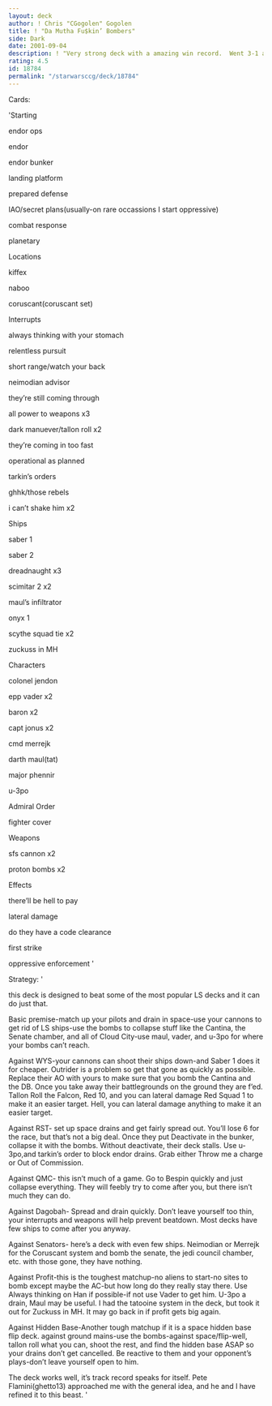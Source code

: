 ```yaml
---
layout: deck
author: ! Chris "CGogolen" Gogolen
title: ! "Da Mutha Fu$kin’ Bombers"
side: Dark
date: 2001-09-04
description: ! "Very strong deck with a amazing win record.  Went 3-1 at the Montreal DPC with a True Tie time loss to a WYS deck-because Out of play cards in lost pile don’t count for a true tie.  Also went 2-1 at DragonCon narrowly losing to Hidden Base."
rating: 4.5
id: 18784
permalink: "/starwarsccg/deck/18784"
---
```

Cards: 

'Starting

endor ops

endor

endor bunker

landing platform

prepared defense

IAO/secret plans(usually-on rare occassions I start oppressive)

combat response

planetary


Locations

kiffex

naboo

coruscant(coruscant set)


Interrupts

always thinking with your stomach

relentless pursuit

short range/watch your back

neimodian advisor

they’re still coming through

all power to weapons x3

dark manuever/tallon roll x2

they’re coming in too fast

operational as planned

tarkin’s orders

ghhk/those rebels

i can’t shake him x2


Ships

saber 1

saber 2

dreadnaught x3

scimitar 2 x2

maul’s infiltrator

onyx 1

scythe squad tie x2

zuckuss in MH


Characters

colonel jendon

epp vader x2

baron x2

capt jonus x2

cmd merrejk

darth maul(tat)

major phennir

u-3po


Admiral Order

fighter cover


Weapons

sfs cannon x2

proton bombs x2


Effects

there’ll be hell to pay

lateral damage

do they have a code clearance

first strike

oppressive enforcement '

Strategy: '

this deck is designed to beat some of the most popular LS decks and it can do just that.


Basic premise-match up your pilots and drain in space-use your cannons to get rid of LS ships-use the bombs to collapse stuff like the Cantina, the Senate chamber, and all of Cloud City-use maul, vader, and u-3po for where your bombs can’t reach.


Against WYS-your cannons can shoot their ships down-and Saber 1 does it for cheaper.  Outrider is a problem so get that gone as quickly as possible.  Replace their AO with yours to make sure that you bomb the Cantina and the DB.  Once you take away their battlegrounds on the ground they are f’ed. Tallon Roll the Falcon, Red 10, and you can lateral damage Red Squad 1 to make it an easier target.  Hell, you can lateral damage anything to make it an easier target.


Against RST- set up space drains and get fairly spread out.  You’ll lose 6 for the race, but that’s not a big deal.  Once they put Deactivate in the bunker, collapse it with the bombs.  Without deactivate, their deck stalls.  Use u-3po,and tarkin’s order to block endor drains.  Grab either Throw me a charge or Out of Commission.


Against QMC- this isn’t much of a game.  Go to Bespin quickly and just collapse everything.  They will feebly try to come after you, but there isn’t much they can do.


Against Dagobah- Spread and drain quickly.  Don’t leave yourself too thin, your interrupts and weapons will help prevent beatdown.  Most decks have few ships to come after you anyway.


Against Senators- here’s a deck with even few ships.  Neimodian or Merrejk for the Coruscant system and bomb the senate, the jedi council chamber, etc.  with those gone, they have nothing.


Against Profit-this is the toughest matchup-no aliens to start-no sites to bomb except maybe the AC-but how long do they really stay there.  Use Always thinking on Han if possible-if not use Vader to get him.  U-3po a drain, Maul may be useful.  I had the tatooine system in the deck, but took it out for Zuckuss in MH.  It may go back in if profit gets big again.


Against Hidden Base-Another tough matchup if it is a space hidden base flip deck.  against ground mains-use the bombs-against space/flip-well, tallon roll what you can, shoot the rest, and find the hidden base ASAP so your drains don’t get cancelled.  Be reactive to them and your opponent’s plays-don’t leave yourself open to him.


The deck works well, it’s track record speaks for itself. Pete Flamini(ghetto13) approached me with the general idea, and he and I have refined it to this beast. '
